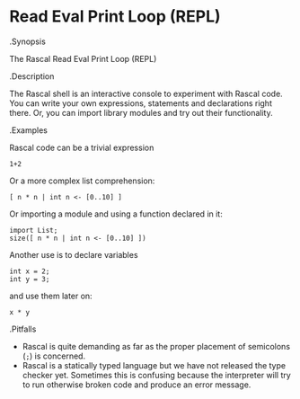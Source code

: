 # Read Eval Print Loop (REPL)

.Synopsis

The Rascal Read Eval Print Loop (REPL)

.Description

The Rascal shell is an interactive console to experiment with Rascal code. You can write
your own expressions, statements and declarations right there. Or, you can import library
modules and try out their functionality.

.Examples

Rascal code can be a trivial expression
```rascal-shell
1+2
```
Or a more complex list comprehension:
```rascal-shell
[ n * n | int n <- [0..10] ]
```
Or importing a module and using a function declared in it:
```rascal-shell
import List;
size([ n * n | int n <- [0..10] ])
```
Another use is to declare variables
```rascal-shell
int x = 2;
int y = 3;
```
and use them later on:
```rascal-shell,continue
x * y
```

.Pitfalls

* Rascal is quite demanding as far as the proper placement of semicolons (`;`) is concerned.
* Rascal is a statically typed language but we have not released the type checker yet. Sometimes this
is confusing because the interpreter will try to run otherwise broken code and produce an error message.
